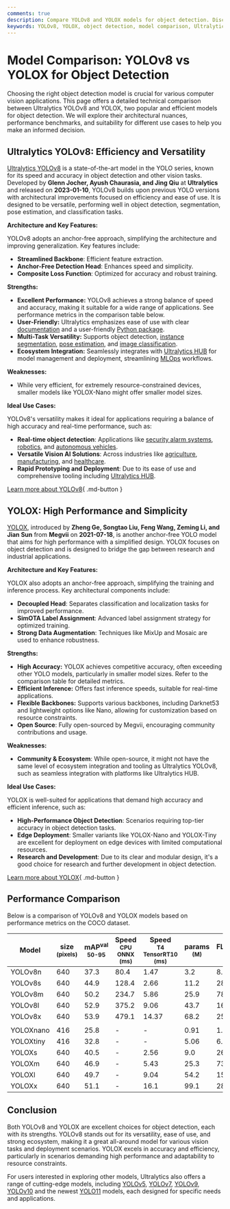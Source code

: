 ```yaml
---
comments: true
description: Compare YOLOv8 and YOLOX models for object detection. Discover strengths, weaknesses, benchmarks, and choose the right model for your application.
keywords: YOLOv8, YOLOX, object detection, model comparison, Ultralytics, computer vision, anchor-free models, AI benchmarks
---
```


# Model Comparison: YOLOv8 vs YOLOX for Object Detection

Choosing the right object detection model is crucial for various computer vision applications. This page offers a detailed technical comparison between Ultralytics YOLOv8 and YOLOX, two popular and efficient models for object detection. We will explore their architectural nuances, performance benchmarks, and suitability for different use cases to help you make an informed decision.

<script async src="https://cdn.jsdelivr.net/npm/chart.js"></script>
<script defer src="../../javascript/benchmark.js"></script>

<canvas id="modelComparisonChart" width="1024" height="400" active-models='["YOLOv8", "YOLOX"]'></canvas>

## Ultralytics YOLOv8: Efficiency and Versatility

[Ultralytics YOLOv8](https://github.com/ultralytics/ultralytics) is a state-of-the-art model in the YOLO series, known for its speed and accuracy in object detection and other vision tasks. Developed by **Glenn Jocher, Ayush Chaurasia, and Jing Qiu** at **Ultralytics** and released on **2023-01-10**, YOLOv8 builds upon previous YOLO versions with architectural improvements focused on efficiency and ease of use. It is designed to be versatile, performing well in object detection, segmentation, pose estimation, and classification tasks.

**Architecture and Key Features:**

YOLOv8 adopts an anchor-free approach, simplifying the architecture and improving generalization. Key features include:

- **Streamlined Backbone**: Efficient feature extraction.
- **Anchor-Free Detection Head**: Enhances speed and simplicity.
- **Composite Loss Function**: Optimized for accuracy and robust training.

**Strengths:**

- **Excellent Performance:** YOLOv8 achieves a strong balance of speed and accuracy, making it suitable for a wide range of applications. See performance metrics in the comparison table below.
- **User-Friendly:** Ultralytics emphasizes ease of use with clear [documentation](https://docs.ultralytics.com/) and a user-friendly [Python package](https://pypi.org/project/ultralytics/).
- **Multi-Task Versatility:** Supports object detection, [instance segmentation](https://www.ultralytics.com/glossary/instance-segmentation), [pose estimation](https://docs.ultralytics.com/tasks/pose/), and [image classification](https://www.ultralytics.com/glossary/image-classification).
- **Ecosystem Integration:** Seamlessly integrates with [Ultralytics HUB](https://hub.ultralytics.com/) for model management and deployment, streamlining [MLOps](https://www.ultralytics.com/glossary/machine-learning-operations-mlops) workflows.

**Weaknesses:**

- While very efficient, for extremely resource-constrained devices, smaller models like YOLOX-Nano might offer smaller model sizes.

**Ideal Use Cases:**

YOLOv8's versatility makes it ideal for applications requiring a balance of high accuracy and real-time performance, such as:

- **Real-time object detection**: Applications like [security alarm systems](https://www.ultralytics.com/blog/security-alarm-system-projects-with-ultralytics-yolov8), [robotics](https://www.ultralytics.com/glossary/robotics), and [autonomous vehicles](https://www.ultralytics.com/solutions/ai-in-self-driving).
- **Versatile Vision AI Solutions**: Across industries like [agriculture](https://www.ultralytics.com/solutions/ai-in-agriculture), [manufacturing](https://www.ultralytics.com/solutions/ai-in-manufacturing), and [healthcare](https://www.ultralytics.com/solutions/ai-in-healthcare).
- **Rapid Prototyping and Deployment**: Due to its ease of use and comprehensive tooling including [Ultralytics HUB](https://www.ultralytics.com/hub).

[Learn more about YOLOv8](https://docs.ultralytics.com/models/yolov8/){ .md-button }

## YOLOX: High Performance and Simplicity

[YOLOX](https://github.com/Megvii-BaseDetection/YOLOX), introduced by **Zheng Ge, Songtao Liu, Feng Wang, Zeming Li, and Jian Sun** from **Megvii** on **2021-07-18**, is another anchor-free YOLO model that aims for high performance with a simplified design. YOLOX focuses on object detection and is designed to bridge the gap between research and industrial applications.

**Architecture and Key Features:**

YOLOX also adopts an anchor-free approach, simplifying the training and inference process. Key architectural components include:

- **Decoupled Head**: Separates classification and localization tasks for improved performance.
- **SimOTA Label Assignment**: Advanced label assignment strategy for optimized training.
- **Strong Data Augmentation**: Techniques like MixUp and Mosaic are used to enhance robustness.

**Strengths:**

- **High Accuracy:** YOLOX achieves competitive accuracy, often exceeding other YOLO models, particularly in smaller model sizes. Refer to the comparison table for detailed metrics.
- **Efficient Inference:** Offers fast inference speeds, suitable for real-time applications.
- **Flexible Backbones:** Supports various backbones, including Darknet53 and lightweight options like Nano, allowing for customization based on resource constraints.
- **Open Source**: Fully open-sourced by Megvii, encouraging community contributions and usage.

**Weaknesses:**

- **Community & Ecosystem**: While open-source, it might not have the same level of ecosystem integration and tooling as Ultralytics YOLOv8, such as seamless integration with platforms like Ultralytics HUB.

**Ideal Use Cases:**

YOLOX is well-suited for applications that demand high accuracy and efficient inference, such as:

- **High-Performance Object Detection**: Scenarios requiring top-tier accuracy in object detection tasks.
- **Edge Deployment**: Smaller variants like YOLOX-Nano and YOLOX-Tiny are excellent for deployment on edge devices with limited computational resources.
- **Research and Development**: Due to its clear and modular design, it's a good choice for research and further development in object detection.

[Learn more about YOLOX](https://yolox.readthedocs.io/en/latest/){ .md-button }

## Performance Comparison

Below is a comparison of YOLOv8 and YOLOX models based on performance metrics on the COCO dataset.

| Model     | size<br><sup>(pixels) | mAP<sup>val<br>50-95 | Speed<br><sup>CPU ONNX<br>(ms) | Speed<br><sup>T4 TensorRT10<br>(ms) | params<br><sup>(M) | FLOPs<br><sup>(B) |
| --------- | --------------------- | -------------------- | ------------------------------ | ----------------------------------- | ------------------ | ----------------- |
| YOLOv8n   | 640                   | 37.3                 | 80.4                           | 1.47                                | 3.2                | 8.7               |
| YOLOv8s   | 640                   | 44.9                 | 128.4                          | 2.66                                | 11.2               | 28.6              |
| YOLOv8m   | 640                   | 50.2                 | 234.7                          | 5.86                                | 25.9               | 78.9              |
| YOLOv8l   | 640                   | 52.9                 | 375.2                          | 9.06                                | 43.7               | 165.2             |
| YOLOv8x   | 640                   | 53.9                 | 479.1                          | 14.37                               | 68.2               | 257.8             |
|           |                       |                      |                                |                                     |                    |                   |
| YOLOXnano | 416                   | 25.8                 | -                              | -                                   | 0.91               | 1.08              |
| YOLOXtiny | 416                   | 32.8                 | -                              | -                                   | 5.06               | 6.45              |
| YOLOXs    | 640                   | 40.5                 | -                              | 2.56                                | 9.0                | 26.8              |
| YOLOXm    | 640                   | 46.9                 | -                              | 5.43                                | 25.3               | 73.8              |
| YOLOXl    | 640                   | 49.7                 | -                              | 9.04                                | 54.2               | 155.6             |
| YOLOXx    | 640                   | 51.1                 | -                              | 16.1                                | 99.1               | 281.9             |

## Conclusion

Both YOLOv8 and YOLOX are excellent choices for object detection, each with its strengths. YOLOv8 stands out for its versatility, ease of use, and strong ecosystem, making it a great all-around model for various vision tasks and deployment scenarios. YOLOX excels in accuracy and efficiency, particularly in scenarios demanding high performance and adaptability to resource constraints.

For users interested in exploring other models, Ultralytics also offers a range of cutting-edge models, including [YOLOv5](https://docs.ultralytics.com/models/yolov5/), [YOLOv7](https://docs.ultralytics.com/models/yolov7/), [YOLOv9](https://docs.ultralytics.com/models/yolov9/), [YOLOv10](https://docs.ultralytics.com/models/yolov10/) and the newest [YOLO11](https://docs.ultralytics.com/models/yolo11/) models, each designed for specific needs and applications.
